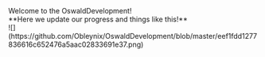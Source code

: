 <link href='https://fonts.googleapis.com/css?family=Lato:100,300,400,700,900,100italic,300italic,400italic,700italic,900italic' rel='stylesheet' type='text/css'>
<link href='https://fonts.googleapis.com/css?family=Lilita+One' rel='stylesheet' type='text/css'>
<link href='https://fonts.googleapis.com/css?family=Alegreya+Sans+SC' rel='stylesheet' type='text/css'>
<link href='https://fonts.googleapis.com/css?family=Montserrat' rel='stylesheet' type='text/css'>
Welcome to the OswaldDevelopment! 
<br/>**Here we update our progress and things like this!**
<br/> ![](https://github.com/Obleynix/OswaldDevelopment/blob/master/eef1fdd1277836616c652476a5aac02833691e37.png)
